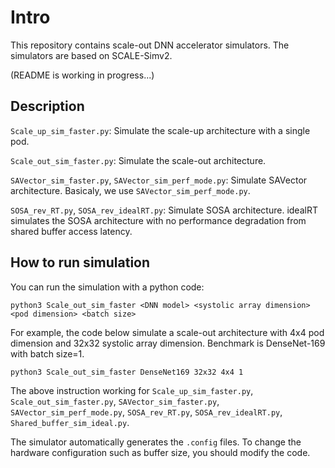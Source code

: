 # Intro
This repository contains scale-out DNN accelerator simulators. The simulators are based on SCALE-Simv2.

(README is working in progress...)

## Description
`Scale_up_sim_faster.py`: Simulate the scale-up architecture with a single pod.

`Scale_out_sim_faster.py`: Simulate the scale-out architecture.

`SAVector_sim_faster.py`, `SAVector_sim_perf_mode.py`: Simulate SAVector architecture. Basicaly, we use `SAVector_sim_perf_mode.py`.

`SOSA_rev_RT.py`, `SOSA_rev_idealRT.py`: Simulate SOSA architecture. idealRT simulates the SOSA architecture with no performance degradation from shared buffer access latency.

## How to run simulation
You can run the simulation with a python code:

```python3 Scale_out_sim_faster <DNN model> <systolic array dimension> <pod dimension> <batch size>```

For example, the code below simulate a scale-out architecture with 4x4 pod dimension and 32x32 systolic array dimension. Benchmark is DenseNet-169 with batch size=1.

```python3 Scale_out_sim_faster DenseNet169 32x32 4x4 1 ```

The above instruction working for `Scale_up_sim_faster.py`, `Scale_out_sim_faster.py`, `SAVector_sim_faster.py`, `SAVector_sim_perf_mode.py`, `SOSA_rev_RT.py`, `SOSA_rev_idealRT.py`, `Shared_buffer_sim_ideal.py`.

The simulator automatically generates the `.config` files.
To change the hardware configuration such as buffer size, you should modify the code.
